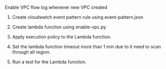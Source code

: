 Enable VPC flow log whenever new VPC created

1. Create cloudwatch event pattern rule using event-pattern.json

2. Create lambda function using enable-vpc.py 

3. Apply execution policy to the Lambda function. 

4. Set the lambda function timeout more than 1 min due to it need to scan through all region.

5. Run a test for the Lambda function.

